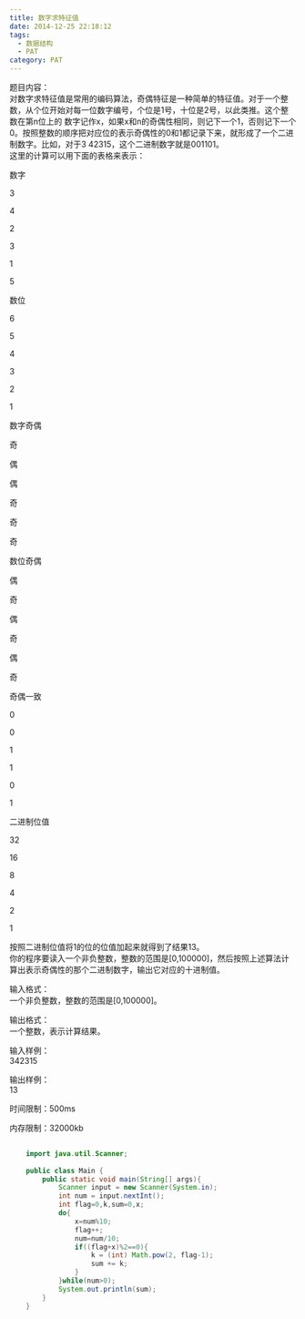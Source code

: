 ```yaml
---
title: 数字求特征值
date: 2014-12-25 22:18:12
tags: 
  - 数据结构
  - PAT
category: PAT
---
```


题目内容：  
对数字求特征值是常用的编码算法，奇偶特征是一种简单的特征值。对于一个整数，从个位开始对每一位数字编号，个位是1号，十位是2号，以此类推。这个整数在第n位上的
数字记作x，如果x和n的奇偶性相同，则记下一个1，否则记下一个0。按照整数的顺序把对应位的表示奇偶性的0和1都记录下来，就形成了一个二进制数字。比如，对于3
42315，这个二进制数字就是001101。  
这里的计算可以用下面的表格来表示：  
<!-- more -->
数字

3

4

2

3

1

5

数位

6

5

4

3

2

1

数字奇偶

奇

偶

偶

奇

奇

奇

数位奇偶

偶

奇

偶

奇

偶

奇

奇偶一致

0

0

1

1

0

1

二进制位值

32

16

8

4

2

1

按照二进制位值将1的位的位值加起来就得到了结果13。  
你的程序要读入一个非负整数，整数的范围是[0,100000]，然后按照上述算法计算出表示奇偶性的那个二进制数字，输出它对应的十进制值。  
  
输入格式：  
一个非负整数，整数的范围是[0,100000]。  
  
输出格式：  
一个整数，表示计算结果。  
  
输入样例：  
342315  
  
输出样例：  
13  
  
时间限制：500ms  

内存限制：32000kb

```JAVA
    
    import java.util.Scanner;
    
    public class Main {
    	public static void main(String[] args){
    		Scanner input = new Scanner(System.in);
    		int num = input.nextInt();
    		int flag=0,k,sum=0,x;
    		do{
    			x=num%10;
    			flag++;
    			num=num/10;
    			if((flag+x)%2==0){
    				k = (int) Math.pow(2, flag-1);
    				sum += k;
    			}									
    		}while(num>0);
    		System.out.println(sum);
    	}
    }
    
```
  

